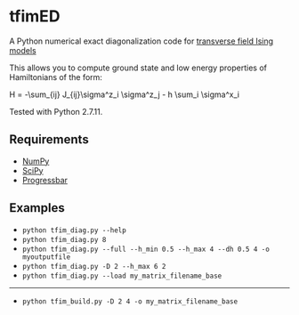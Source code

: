 # tfimED

A Python numerical exact diagonalization code for [transverse field Ising models](https://en.wikipedia.org/wiki/Ising_model) 

This allows you to compute ground state and low energy properties of Hamiltonians of the form:

H = -\sum_{ij} J_{ij}\sigma^z_i \sigma^z_j - h \sum_i \sigma^x_i

Tested with Python 2.7.11.


## Requirements

* [NumPy](http://www.numpy.org/)
* [SciPy](https://www.scipy.org/)
* [Progressbar](https://pypi.python.org/pypi/progressbar2)


## Examples

* `python tfim_diag.py --help`
* `python tfim_diag.py 8`
* `python tfim_diag.py --full --h_min 0.5 --h_max 4 --dh 0.5 4 -o myoutputfile`
* `python tfim_diag.py -D 2 --h_max 6 2`
* `python tfim_diag.py --load my_matrix_filename_base`

- - - -

* `python tfim_build.py -D 2 4 -o my_matrix_filename_base`
